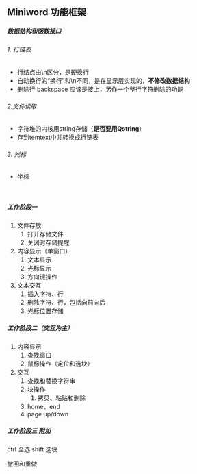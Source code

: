 ## Miniword 功能框架

##### 数据结构和函数接口

###### 1. 行链表

- 行结点由\n区分，是硬换行
- 自动换行的“换行”和\n不同，是在显示层实现的，**不修改数据结构**
- 删除行 backspace 应该是接上，另作一个整行字符删除的功能

###### 2.文件读取

- 字符堆的内核用string存储（**是否要用Qstring**）
- 存到temtext中并转换成行链表

###### 3. 光标

- 坐标

  ​

##### 工作阶段一

1. 文件存放
   1. 打开存储文件
   2. 关闭时存储提醒
2. 内容显示（单窗口）
   1. 文本显示
   2. 光标显示
   3. 方向键操作
3. 文本交互
   1. 插入字符、行
   2. 删除字符、行，包括向前向后
   3. 光标位置存储

##### 工作阶段二（交互为主）

1. 内容显示
   1. 查找窗口
   2. 鼠标操作（定位和选块）
2. 交互
   1. 查找和替换字符串
   2. 块操作
      1. 拷贝、粘贴和删除
   3. home、end
   4. page up/down 

##### 工作阶段三 附加

ctrl 全选 shift 选块

撤回和重做